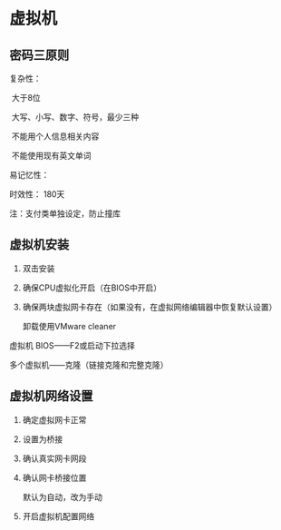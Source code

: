 # 虚拟机

## 密码三原则

复杂性：

​   大于8位

​   大写、小写、数字、符号，最少三种

​   不能用个人信息相关内容

​   不能使用现有英文单词

易记忆性：

时效性： 180天

注：支付类单独设定，防止撞库

## 虚拟机安装

1. 双击安装

2. 确保CPU虚拟化开启（在BIOS中开启）

3. 确保两块虚拟网卡存在（如果没有，在虚拟网络编辑器中恢复默认设置）

    卸载使用VMware cleaner

虚拟机 BIOS——F2或启动下拉选择

多个虚拟机——克隆（链接克隆和完整克隆）

## 虚拟机网络设置

1. 确定虚拟网卡正常

2. 设置为桥接

3. 确认真实网卡网段

4. 确认网卡桥接位置

    默认为自动，改为手动

5. 开启虚拟机配置网络
